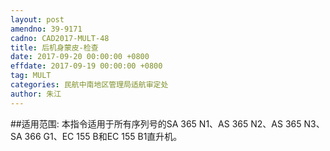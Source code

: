 ```yaml
---
layout: post
amendno: 39-9171
cadno: CAD2017-MULT-48
title: 后机身蒙皮-检查
date: 2017-09-20 00:00:00 +0800
effdate: 2017-09-19 00:00:00 +0800
tag: MULT
categories: 民航中南地区管理局适航审定处
author: 朱江
---
```


##适用范围:
本指令适用于所有序列号的SA 365 N1、AS 365 N2、AS 365 N3、SA 366 G1、EC 155 B和EC 155 B1直升机。

